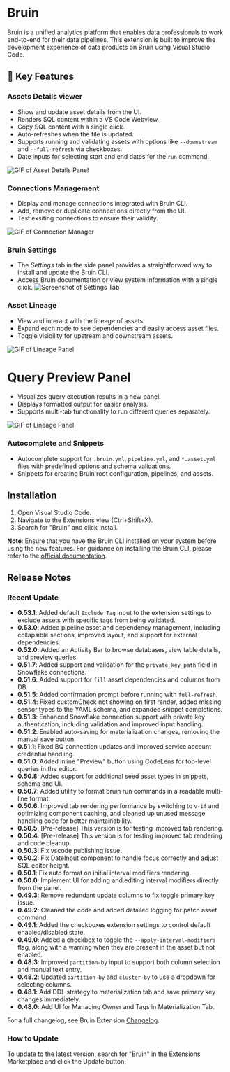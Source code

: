 # Bruin

Bruin is a unified analytics platform that enables data professionals to work end-to-end for their data pipelines. This extension is built to improve the development experience of data products on Bruin using Visual Studio Code.

## 🚀 Key Features

### Assets Details viewer
- Show and update asset details from the UI.
- Renders SQL content within a VS Code Webview.
- Copy SQL content with a single click.
- Auto-refreshes when the file is updated.
- Supports running and validating assets with options like `--downstream` and `--full-refresh` via checkboxes.
- Date inputs for selecting start and end dates for the `run` command.


![GIF of Asset Details Panel](https://github.com/bruin-data/bruin-vscode/blob/main/screenshots/asset-details-tab-new.gif?raw=true)

### Connections Management
- Display and manage connections integrated with Bruin CLI.
- Add, remove or duplicate connections directly from the UI.
- Test exsiting connections to ensure their validity.

![GIF of Connection Manager](https://github.com/bruin-data/bruin-vscode/blob/main/screenshots/manage-connections.gif?raw=true)

### Bruin Settings
- The *Settings* tab in the side panel provides a straightforward way to install and update the Bruin CLI.
- Access Bruin documentation or view system information with a single click.
![Screenshot of Settings Tab](https://github.com/bruin-data/bruin-vscode/blob/main/screenshots/bruin-settings.png?raw=true)

### Asset Lineage
- View and interact with the lineage of assets.
- Expand each node to see dependencies and easily access asset files.
- Toggle visibility for upstream and downstream assets.

![GIF of Lineage Panel](https://github.com/bruin-data/bruin-vscode/blob/main/screenshots/lineage-panel-with-options.gif?raw=true)

# Query Preview Panel
- Visualizes query execution results in a new panel.
- Displays formatted output for easier analysis.
- Supports multi-tab functionality to run different queries separately.

![GIF of Lineage Panel](https://github.com/bruin-data/bruin-vscode/blob/main/screenshots/query-preview-options.gif?raw=true)

### Autocomplete and Snippets
- Autocomplete support for `.bruin.yml`, `pipeline.yml`, and `*.asset.yml` files with predefined options and schema validations.
- Snippets for creating Bruin root configuration, pipelines, and assets.

## Installation

1. Open Visual Studio Code.
2. Navigate to the Extensions view (Ctrl+Shift+X).
3. Search for "Bruin" and click Install.

**Note**: Ensure that you have the Bruin CLI installed on your system before using the new features. For guidance on installing the Bruin CLI, please refer to the [official documentation](https://github.com/bruin-data/bruin).

## Release Notes
### Recent Update
- **0.53.1**: Added default `Exclude Tag` input to the extension settings to exclude assets with specific tags from being validated.
- **0.53.0**: Added pipeline asset and dependency management, including collapsible sections, improved layout, and support for external dependencies.
- **0.52.0**: Added an Activity Bar to browse databases, view table details, and preview queries.
- **0.51.7**: Added support and validation for the `private_key_path` field in Snowflake connections.
- **0.51.6**: Added support for `fill` asset dependencies and columns from DB.
- **0.51.5**: Added confirmation prompt before running with `full-refresh`.
- **0.51.4**: Fixed customCheck not showing on first render, added missing sensor types to the YAML schema, and expanded snippet completions.
- **0.51.3**: Enhanced Snowflake connection support with private key authentication, including validation and improved input handling.
- **0.51.2**: Enabled auto-saving for materialization changes, removing the manual save button.
- **0.51.1**: Fixed BQ connection updates and improved service account credential handling.
- **0.51.0**: Added inline "Preview" button using CodeLens for top-level queries in the editor.
- **0.50.8**: Added support for additional seed asset types in snippets, schema and UI.
- **0.50.7**: Added utility to format bruin run commands in a readable multi-line format.
- **0.50.6**: Improved tab rendering performance by switching to `v-if` and optimizing component caching, and cleaned up unused message handling code for better maintainability.
- **0.50.5**: [Pre-release] This version is for testing improved tab rendering.
- **0.50.4**: [Pre-release] This version is for testing improved tab rendering and code cleanup.
- **0.50.3**: Fix vscode publishing issue.
- **0.50.2**: Fix DateInput component to handle focus correctly and adjust SQL editor height.
- **0.50.1**: Fix auto format on initial interval modifiers rendering.
- **0.50.0**: Implement UI for adding and editing interval modifiers directly from the panel.
- **0.49.3**: Remove redundant update columns to fix toggle primary key issue.
- **0.49.2**: Cleaned the code and added detailed logging for patch asset command.
- **0.49.1**: Added the checkboxes extension settings  to control default enabled/disabled state.
- **0.49.0**: Added a checkbox to toggle the `--apply-interval-modifiers` flag, along with a warning when they are present in the asset but not enabled.
- **0.48.3**: Improved `partition-by` input to support both column selection and manual text entry.
- **0.48.2**: Updated `partition-by` and `cluster-by` to use a dropdown for selecting columns.
- **0.48.1**: Add DDL strategy to materialization tab and save primary key changes immediately.
- **0.48.0**: Add UI for Managing Owner and Tags in Materialization Tab.

For a full changelog, see Bruin Extension [Changelog](https://marketplace.visualstudio.com/items/bruin.bruin/changelog).

### How to Update

To update to the latest version, search for "Bruin" in the Extensions Marketplace and click the Update button.
